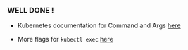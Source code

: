 
<br>

### WELL DONE !

* Kubernetes documentation for Command and Args [here](https://kubernetes.io/docs/tasks/inject-data-application/define-command-argument-container/)

* More flags for `kubectl exec` [here](https://kubernetes.io/docs/reference/kubectl/generated/kubectl_exec/)